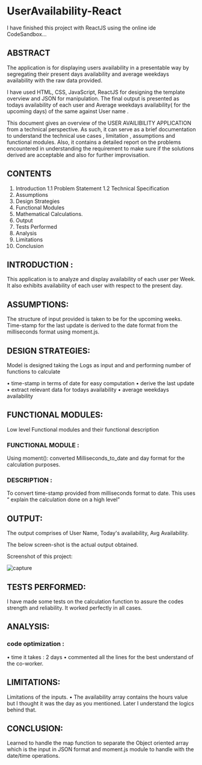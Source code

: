 # UserAvailability-React
I have finished this project with ReactJS using the online ide CodeSandbox... 

## ABSTRACT


The application is for displaying users availability in a presentable way by segregating their present days availability and average weekdays availability with the raw data provided.


I have used HTML, CSS, JavaScript, ReactJS for designing the template overview and JSON for manipulation. The final output is presented as todays availability of each user and Average weekdays availability( for the upcoming days)  of the same against User name .



This document gives an overview of the USER AVAILIBILITY APPLICATION from a technical perspective. As such, it can serve as a brief documentation to understand the technical use cases , limitation , assumptions and functional modules. Also, it contains a detailed report on the problems encountered in understanding the requirement to make sure if the solutions derived are acceptable and also for further improvisation.

## CONTENTS

1.	 Introduction
1.1  Problem Statement
1.2  Technical Specification
2.	Assumptions
3.	Design Strategies
4.	Functional Modules
5.	Mathematical Calculations.
6.	Output
7.	Tests Performed
8.	Analysis
9.	Limitations
10.	Conclusion


## INTRODUCTION :

This application is to analyze and display availability of each user per Week. It also exhibits availability of each user with respect to the present day.

## ASSUMPTIONS:

The structure of input provided is taken to be for the upcoming weeks. Time-stamp for the last update is derived to the date format from the milliseconds format using moment.js.

## DESIGN STRATEGIES:

Model is designed taking the Logs as input and and performing number of functions to calculate

•	time-stamp in terms of date for easy computation
•	derive the last update
•	extract relevant data for todays availability
•	average weekdays availability


## FUNCTIONAL MODULES:

Low level Functional modules and their functional description
### FUNCTIONAL MODULE	:
Using moment(): converted  Milliseconds_to_date and day format for the calculation purposes. 	

### DESCRIPTION :
To convert time-stamp provided from milliseconds format to date. This uses “ explain the calculation done on a high level”



## OUTPUT:

The output comprises of User Name, Today's availability, Avg Availability.

The below screen-shot is the actual output obtained.

Screenshot of this project:

![capture](https://user-images.githubusercontent.com/37517830/38802346-7eb7457e-416c-11e8-8165-ec1b04edd9ec.PNG)


## TESTS PERFORMED:

I have made some tests on the calculation function to assure the codes strength and reliability. It worked perfectly in all cases.

## ANALYSIS:

### code optimization :
•	time it takes : 2 days
•	commented all the lines for the best understand of the co-worker.


## LIMITATIONS:

Limitations of the inputs. 
•	The availability array contains the hours value but I thought it was the day as you mentioned. Later I understand the logics behind that.


## CONCLUSION:

Learned to handle the map function to separate the Object oriented array which is the input in JSON format and moment.js  module to handle with the date/time operations. 


